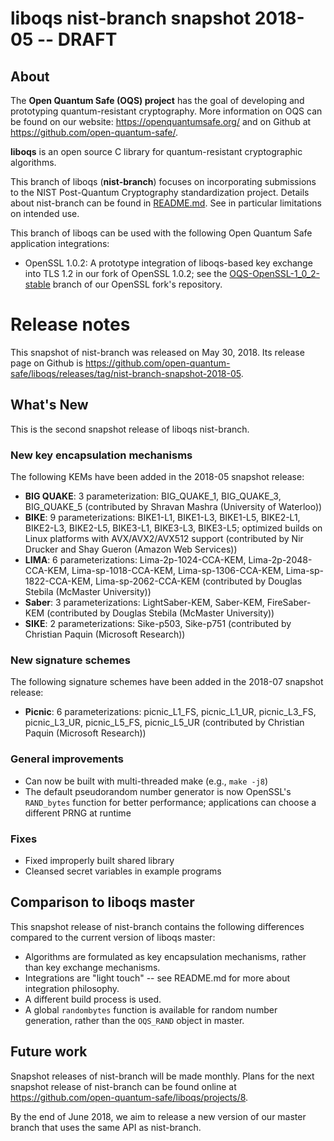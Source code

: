 liboqs nist-branch snapshot 2018-05 -- DRAFT
===================================

About
-----

The **Open Quantum Safe (OQS) project** has the goal of developing and prototyping quantum-resistant cryptography.  More information on OQS can be found on our website: https://openquantumsafe.org/ and on Github at https://github.com/open-quantum-safe/.  

**liboqs** is an open source C library for quantum-resistant cryptographic algorithms.  

This branch of liboqs (**nist-branch**) focuses on incorporating submissions to the NIST Post-Quantum Cryptography standardization project.  Details about nist-branch can be found in [README.md](https://github.com/open-quantum-safe/liboqs/blob/nist-branch/README.md).  See in particular limitations on intended use.

This branch of liboqs can be used with the following Open Quantum Safe application integrations:

- OpenSSL 1.0.2: A prototype integration of liboqs-based key exchange into TLS 1.2 in our fork of OpenSSL 1.0.2; see the [OQS-OpenSSL-1_0_2-stable](https://github.com/open-quantum-safe/openssl/tree/OQS-OpenSSL_1_0_2-stable) branch of our OpenSSL fork's repository.


Release notes
=============

This snapshot of nist-branch was released on May 30, 2018.  Its release page on Github is https://github.com/open-quantum-safe/liboqs/releases/tag/nist-branch-snapshot-2018-05.

What's New
----------

This is the second snapshot release of liboqs nist-branch.

### New key encapsulation mechanisms

The following KEMs have been added in the 2018-05 snapshot release:

- **BIG QUAKE**: 3 parameterization: BIG_QUAKE_1, BIG_QUAKE_3, BIG_QUAKE_5 (contributed by Shravan Mashra (University of Waterloo))
- **BIKE**: 9 parameterizations: BIKE1-L1, BIKE1-L3, BIKE1-L5, BIKE2-L1, BIKE2-L3, BIKE2-L5, BIKE3-L1, BIKE3-L3, BIKE3-L5; optimized builds on Linux platforms with AVX/AVX2/AVX512 support (contributed by Nir Drucker and Shay Gueron (Amazon Web Services))
- **LIMA**: 6 parameterizations: Lima-2p-1024-CCA-KEM, Lima-2p-2048-CCA-KEM, Lima-sp-1018-CCA-KEM, Lima-sp-1306-CCA-KEM, Lima-sp-1822-CCA-KEM, Lima-sp-2062-CCA-KEM (contributed by Douglas Stebila (McMaster University))
- **Saber**: 3 parameterizations: LightSaber-KEM, Saber-KEM, FireSaber-KEM (contributed by Douglas Stebila (McMaster University))
- **SIKE**: 2 parameterizations: Sike-p503, Sike-p751 (contributed by Christian Paquin (Microsoft Research))

### New signature schemes

The following signature schemes have been added in the 2018-07 snapshot release:
- **Picnic**: 6 parameterizations: picnic_L1_FS, picnic_L1_UR, picnic_L3_FS, picnic_L3_UR, picnic_L5_FS, picnic_L5_UR (contributed by Christian Paquin (Microsoft Research))

### General improvements

- Can now be built with multi-threaded make (e.g., `make -j8`)
- The default pseudorandom number generator is now OpenSSL's `RAND_bytes` function for better performance; applications can choose a different PRNG at runtime

### Fixes

- Fixed improperly built shared library
- Cleansed secret variables in example programs

Comparison to liboqs master
---------------------------

This snapshot release of nist-branch contains the following differences compared to the current version of liboqs master:

- Algorithms are formulated as key encapsulation mechanisms, rather than key exchange mechanisms.
- Integrations are "light touch" -- see README.md for more about integration philosophy.
- A different build process is used.
- A global `randombytes` function is available for random number generation, rather than the `OQS_RAND` object in master.

Future work
-----------

Snapshot releases of nist-branch will be made monthly.  Plans for the next snapshot release of nist-branch can be found online at https://github.com/open-quantum-safe/liboqs/projects/8.

By the end of June 2018, we aim to release a new version of our master branch that uses the same API as nist-branch.
